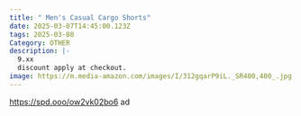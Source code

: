 ```yaml
---
title: " Men's Casual Cargo Shorts"
date: 2025-03-07T14:45:00.123Z
tags: 2025-03-08
Category: OTHER
description: |-
  9.xx
  discount apply at checkout.
image: https://m.media-amazon.com/images/I/312gqarP9iL._SR400,400_.jpg
---
```

https://spd.ooo/ow2vk02bo6   ad
